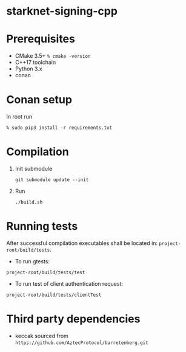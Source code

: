 # starknet-signing-cpp

# Prerequisites
- CMake 3.5+ ```% cmake -version```
- C++17 toolchain
- Python 3.x
- conan

# Conan setup
In root run 
```
% sudo pip3 install -r requirements.txt
```

# Compilation
1)  Init submodule
    ```
    git submodule update --init
    ```

2)  Run
    ```
    ./build.sh
    ```
    
# Running tests

After successful compilation executables shall be located in: `project-root/build/tests`.

- To run gtests:
```
project-root/build/tests/test
```

- To run test of client authentication request:
```
project-root/build/tests/clientTest
```

# Third party dependencies
- keccak sourced from `https://github.com/AztecProtocol/barretenberg.git`
